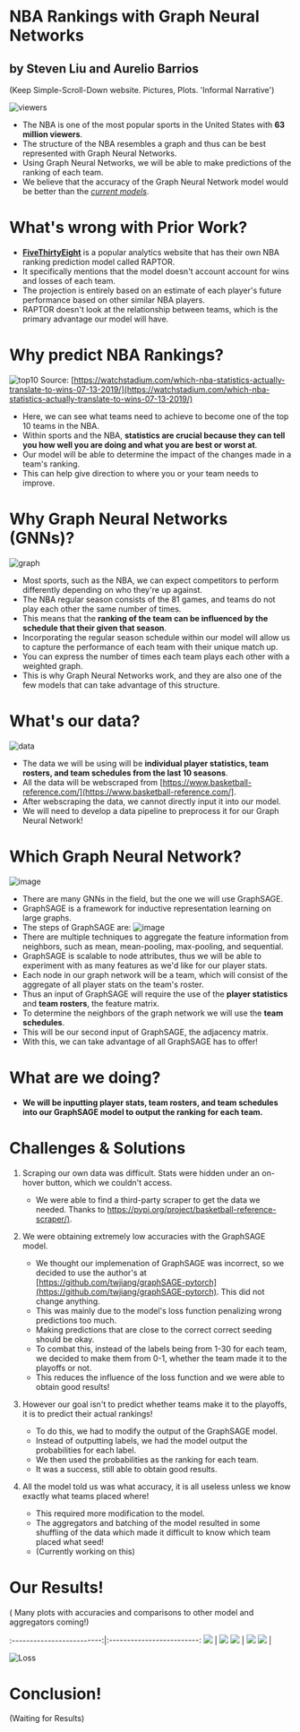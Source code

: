 #  NBA Rankings with Graph Neural Networks
## by Steven Liu and Aurelio Barrios
(Keep Simple-Scroll-Down website. Pictures, Plots. 'Informal Narrative')

![viewers](https://cdn3.onlinegrad.syracuse.edu/content/fe1dbccb03e94a6c823c9737e8b5b368/4170_esportsupdate_viewers.jpg)
- The NBA is one of the most popular sports in the United States with **63 million viewers**.
- The structure of the NBA resembles a graph and thus can be best represented with Graph Neural Networks.
- Using Graph Neural Networks, we will be able to make predictions of the ranking of each team.
- We believe that the accuracy of the Graph Neural Network model would be better than the [_current models_](https://fivethirtyeight.com/features/introducing-raptor-our-new-metric-for-the-modern-nba/).

# What's wrong with Prior Work?
- [**FiveThirtyEight**](https://fivethirtyeight.com/tag/nba/) is a popular analytics website that has their own NBA ranking prediction model called RAPTOR.
- It specifically mentions that the model doesn't account account for wins and losses of each team.
- The projection is entirely based on an estimate of each player's future performance based on other similar NBA players.
- RAPTOR doesn't look at the relationship between teams, which is the primary advantage our model will have.

# Why predict NBA Rankings?
![top10](img/top10.png)
Source: [https://watchstadium.com/which-nba-statistics-actually-translate-to-wins-07-13-2019/](https://watchstadium.com/which-nba-statistics-actually-translate-to-wins-07-13-2019/)
- Here, we can see what teams need to achieve to become one of the top 10 teams in the NBA.
- Within sports and the NBA, **statistics are crucial because they can tell you how well you are doing and what you are best or worst at**. 
- Our model will be able to determine the impact of the changes made in a team's ranking. 
- This can help give direction to where you or your team needs to improve.

# Why Graph Neural Networks (GNNs)?
![graph](img/graph.png)
- Most sports, such as the NBA, we can expect competitors to perform differently depending on who they're up against.
- The NBA regular season consists of the 81 games, and teams do not play each other the same number of times.
- This means that the **ranking of the team can be influenced by the schedule that their given that season**.
- Incorporating the regular season schedule within our model will allow us to capture the performance of each team with their unique match up.
- You can express the number of times each team plays each other with a weighted graph.
- This is why Graph Neural Networks work, and they are also one of the few models that can take advantage of this structure.

# What's our data?
![data](https://user-images.githubusercontent.com/45984322/110225932-ecefc080-7e9e-11eb-937d-bed63d1d6786.png)
- The data we will be using will be **individual player statistics, team rosters, and team schedules from the last 10 seasons**.
- All the data will be webscraped from [https://www.basketball-reference.com/](https://www.basketball-reference.com/].
- After webscraping the data, we cannot directly input it into our model.
- We will need to develop a data pipeline to preprocess it for our Graph Neural Network!

# Which Graph Neural Network?
![image](https://user-images.githubusercontent.com/45984322/110225963-317b5c00-7e9f-11eb-82a4-4eae23767c17.png)
- There are many GNNs in the field, but the one we will use GraphSAGE.
- GraphSAGE is a framework for inductive representation learning on large graphs.
- The steps of GraphSAGE are:
![image](https://user-images.githubusercontent.com/45984322/110226000-b49cb200-7e9f-11eb-9dd2-579df19259fe.png)
- There are multiple techniques to aggregate the feature information from neighbors, such as mean, mean-pooling, max-pooling, and sequential.
- GraphSAGE is scalable to node attributes, thus we will be able to experiment with as many features as we'd like for our player stats.
- Each node in our graph network will be a team, which will consist of the aggregate of all player stats on the team's roster. 
- Thus an input of GraphSAGE will require the use of the **player statistics** and **team rosters**, the feature matrix.
- To determine the neighbors of the graph network we will use the **team schedules**.
- This will be our second input of GraphSAGE, the adjacency matrix.
- With this, we can take advantage of all GraphSAGE has to offer!

# What are we doing?
- **We will be inputting player stats, team rosters, and team schedules into our GraphSAGE model to output the ranking for each team.**


# Challenges & Solutions
1) Scraping our own data was difficult. Stats were hidden under an on-hover button, which we couldn't access.
   - We were able to find a third-party scraper to get the data we needed. Thanks to [https://pypi.org/project/basketball-reference-scraper/)](https://pypi.org/project/basketball-reference-scraper/).

2) We were obtaining extremely low accuracies with the GraphSAGE model.
   - We thought our implemenation of GraphSAGE was incorrect, so we decided to use the author's at [https://github.com/twjiang/graphSAGE-pytorch](https://github.com/twjiang/graphSAGE-pytorch). This did not change anything. 
   - This was mainly due to the model's loss function penalizing wrong predictions too much.
   - Making predictions that are close to the correct correct seeding should be okay. 
   - To combat this, instead of the labels being from 1-30 for each team, we decided to make them from 0-1, whether the team made it to the playoffs or not. 
   - This reduces the influence of the loss function and we were able to obtain good results!
 
3) However our goal isn't to predict whether teams make it to the playoffs, it is to predict their actual rankings!
   - To do this, we had to modify the output of the GraphSAGE model.
   - Instead of outputting labels, we had the model output the probabilities for each label.
   - We then used the probabilities as the ranking for each team.
   - It was a success, still able to obtain good results.
   
4) All the model told us was what accuracy, it is all useless unless we know exactly what teams placed where!
   - This required more modification to the model.
   - The aggregators and batching of the model resulted in some shuffling of the data which made it difficult to know which team placed what seed!
   - (Currently working on this)




# Our Results!
( Many plots with accuracies and comparisons to other model and aggregators coming!)


:-------------------------:|:-------------------------:
![](results/rawGCNTable.png)  |  ![](results/rawSeqTable.png)
![](results/rawMaxPoolable.png)  |  ![](results/rawMeanPoolTable.png)
![](results/rawMeanTable.png)  |  ![]()




   
  ![Loss](results/resultsModelsLoss.png)

# Conclusion!
   (Waiting for Results)
